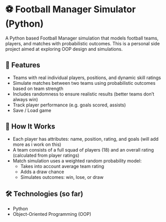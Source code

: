 # ⚽ Football Manager Simulator (Python)

A Python based Football Manager simulation that models football teams, players, and matches with probabilistic outcomes. This is a personal side project aimed at exploring OOP design and simulations.

## 🚀 Features

- Teams with real individual players, positions, and dynamic skill ratings
- Simulate matches between two teams using probabilistic outcomes based on team strength
- Includes randomness to ensure realistic results (better teams don’t always win)
- Track player performance (e.g. goals scored, assists)
- Save / Load game

## 🧠 How It Works

- Each player has attributes: name, position, rating, and goals (will add more as i work on this)
- A team consists of a full squad of players (18) and an overall rating (calculated from player ratings)
- Match simulation uses a weighted random probability model:
  - Takes into account average team rating
  - Adds a draw chance
  - Simulates outcomes: win, lose, or draw

## 🛠 Technologies (so far)

- Python
- Object-Oriented Programming (OOP)
